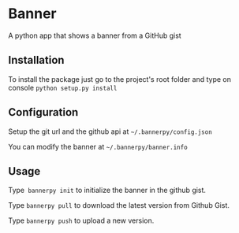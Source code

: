 # Banner
A python app that shows a banner from a GitHub gist

## Installation
To install the package just go to the project's root folder and type on console
`python setup.py install `

## Configuration
Setup the git url and the github api at
`~/.bannerpy/config.json`

You can modify the banner at
`~/.bannerpy/banner.info`

## Usage

Type` bannerpy init` to initialize the banner in the github gist.

Type `bannerpy pull` to download the latest version from Github Gist.

Type `bannerpy push` to upload a new version.
